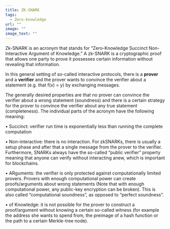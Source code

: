 ```yaml
---
title: ZK-SNARK
tags:
  - Zero-knowledge
url: ""
image: ""
image_text: ""
---
```


Zk-SNARK is an acronym that stands for “Zero-Knowledge Succinct Non-Interactive Argument of Knowledge.” A zk-SNARK is a cryptographic proof that allows one party to prove it possesses certain information without revealing that information.

In this general setting of so-called interactive protocols, there is a **prover** and a **verifier** and the prover wants to convince the verifier about a statement (e.g. that f(x) = y) by exchanging messages.

The generally desired properties are that no prover can convince the verifier about a wrong statement (soundness) and there is a certain strategy for the prover to convince the verifier about any true statement (completeness). The individual parts of the acronym have the following meaning:

• Succinct: verifier run time is exponentially less than running the complete computation

• Non-interactive: there is no interaction. For zkSNARKs, there is usually a setup phase and after that a single message from the prover to the verifier. Furthermore, SNARKs always have the so-called “public verifier” property meaning that anyone can verify without interacting anew, which is important for blockchains.

• ARguments: the verifier is only protected against computationally limited provers. Provers with enough computational power can create proofs/arguments about wrong statements (Note that with enough computational power, any public-key encryption can be broken). This is also called “computational soundness”, as opposed to “perfect soundness”.

• of Knowledge: it is not possible for the prover to construct a proof/argument without knowing a certain so-called witness (for example the address she wants to spend from, the preimage of a hash function or the path to a certain Merkle-tree node).
